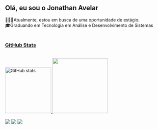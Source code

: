 ## Olá, eu sou o Jonathan Avelar

👨🏻‍💻Atualmente, estou em busca de uma oportunidade de estágio.
<br>
🎓Graduando em Tecnologia em Análise e Desenvolvimento de Sistemas
<br>
<br>

<div>

<a href="https://github.com/vazjonathan">
  <h3>GitHub Stats</h3>
<br>
<img height="150em" src="https://github-readme-stats-git-masterrstaa-rickstaa.vercel.app/api?username=vazjonathan&hide_title=true&show_icons=true&include_all_commits=false&count_private=true&line_height=25&hide=issues&bg_color=1c1c3b&title_color=50fa7b&text_color=8be9fd&theme=jolly" alt="GitHub stats">
<img height="180em" src="https://github-readme-stats.vercel.app/api/top-langs/?username=VitoriaLuiz&layout=compact&bg_color=191622&title_color=FF79C6&text_color=E1E1E6"/>


</div>

<br>

<div>
   <a href="https://www.linkedin.com/in/rafaella-ballerini-45875016a" target="_blank"><img src="https://img.shields.io/badge/-LinkedIn-%230077B5?style=for-the-badge&logo=linkedin&logoColor=white" target="_blank"></a> 
  <a href="vazjonathan053@gmail.com" target="_blank"><img src="https://img.shields.io/badge/Gmail-D14836?style=for-the-badge&logo=gmail&logoColor=white" target="_blank"></a> 
  <a href="" target="_blank"><img src="https://img.shields.io/badge/-Instagram-%23E4405F?style=for-the-badge&logo=instagram&logoColor=white" target="_blank"></a>
</div>

##
<picture align="center">
  <source media="(prefers-color-scheme: dark)" srcset="https://raw.githubusercontent.com/mari4souza/mari4souza/output/github-contribution-grid-snake-dark.svg">
